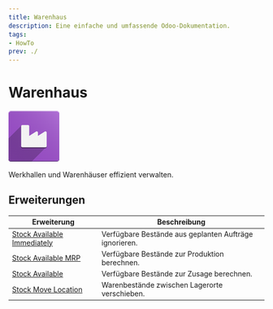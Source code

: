 ```yaml
---
title: Warenhaus
description: Eine einfache und umfassende Odoo-Dokumentation.
tags:
- HowTo
prev: ./
---
```

# Warenhaus
![](assets/icon_odoo_warehouse.png)

Werkhallen und Warenhäuser effizient verwalten.

## Erweiterungen

| Erweiterung                                                       | Beschreibung                                           |
| ----------------------------------------------------------------- | ------------------------------------------------------ |
| [Stock Available Immediately](Stock%20Available%20Immediately.md) | Verfügbare Bestände aus geplanten Aufträge ignorieren. |
| [Stock Available MRP](Stock%20Available%20MRP.md)                 | Verfügbare Bestände zur Produktion berechnen.          |
| [Stock Available](Stock%20Available.md)                           | Verfügbare Bestände zur Zusage berechnen.              |
| [Stock Move Location](Stock%20Move%20Location.md)                 | Warenbestände zwischen Lagerorte verschieben.          |
